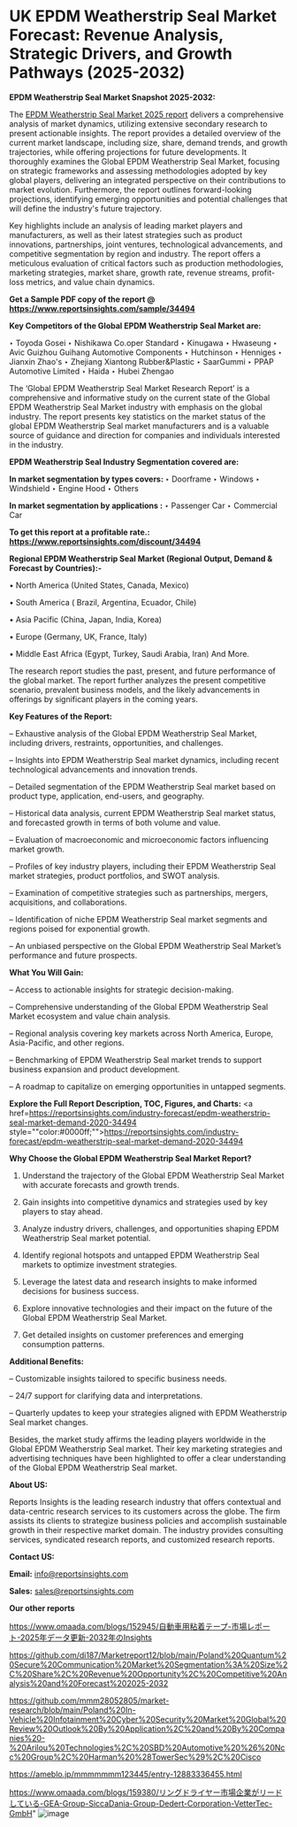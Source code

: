 # UK EPDM Weatherstrip Seal Market Forecast: Revenue Analysis, Strategic Drivers, and Growth Pathways (2025-2032)

<strong>EPDM Weatherstrip Seal Market Snapshot 2025-2032:</strong>

The <a href=https://www.reportsinsights.com/sample/34494>EPDM Weatherstrip Seal Market 2025 report</a> delivers a comprehensive analysis of market dynamics, utilizing extensive secondary research to present actionable insights. The report provides a detailed overview of the current market landscape, including size, share, demand trends, and growth trajectories, while offering projections for future developments. It thoroughly examines the Global EPDM Weatherstrip Seal Market, focusing on strategic frameworks and assessing methodologies adopted by key global players, delivering an integrated perspective on their contributions to market evolution. Furthermore, the report outlines forward-looking projections, identifying emerging opportunities and potential challenges that will define the industry's future trajectory.

Key highlights include an analysis of leading market players and manufacturers, as well as their latest strategies such as product innovations, partnerships, joint ventures, technological advancements, and competitive segmentation by region and industry. The report offers a meticulous evaluation of critical factors such as production methodologies, marketing strategies, market share, growth rate, revenue streams, profit-loss metrics, and value chain dynamics.

<strong>Get a Sample PDF copy of the report @ <a href=https://www.reportsinsights.com/sample/34494 style=color:#0000ff;>https://www.reportsinsights.com/sample/34494</a></strong>

<strong>Key Competitors of the Global EPDM Weatherstrip Seal Market are:</strong>

‣ Toyoda Gosei
‣ Nishikawa Co.oper Standard
‣ Kinugawa
‣ Hwaseung
‣ Avic Guizhou Guihang Automotive Components
‣ Hutchinson
‣ Henniges
‣ Jianxin Zhao's
‣ Zhejiang Xiantong Rubber&Plastic
‣ SaarGummi
‣ PPAP Automotive Limited
‣ Haida
‣ Hubei Zhengao

The ‘Global EPDM Weatherstrip Seal Market Research Report’ is a comprehensive and informative study on the current state of the Global EPDM Weatherstrip Seal Market industry with emphasis on the global industry. The report presents key statistics on the market status of the global EPDM Weatherstrip Seal market manufacturers and is a valuable source of guidance and direction for companies and individuals interested in the industry.

<strong>EPDM Weatherstrip Seal Industry Segmentation covered are:</strong>

<strong>In market segmentation by types covers: </strong> 
‣ Doorframe
‣ Windows
‣ Windshield
‣ Engine Hood
‣ Others

<strong>In market segmentation by applications :</strong> 
‣ Passenger Car
‣ Commercial Car

<strong>To get this report at a profitable rate.: <a href=https://www.reportsinsights.com/discount/34494 style=color:#0000ff;>https://www.reportsinsights.com/discount/34494</a></strong>

<strong>Regional EPDM Weatherstrip Seal Market (Regional Output, Demand &amp; Forecast by Countries):-</strong>

• North America (United States, Canada, Mexico)

• South America ( Brazil, Argentina, Ecuador, Chile)

• Asia Pacific (China, Japan, India, Korea)

• Europe (Germany, UK, France, Italy)

• Middle East Africa (Egypt, Turkey, Saudi Arabia, Iran) And More.

The research report studies the past, present, and future performance of the global market. The report further analyzes the present competitive scenario, prevalent business models, and the likely advancements in offerings by significant players in the coming years.

<strong>Key Features of the Report:</strong>

– Exhaustive analysis of the Global EPDM Weatherstrip Seal Market, including drivers, restraints, opportunities, and challenges.

– Insights into EPDM Weatherstrip Seal market dynamics, including recent technological advancements and innovation trends.

– Detailed segmentation of the EPDM Weatherstrip Seal market based on product type, application, end-users, and geography.

– Historical data analysis, current EPDM Weatherstrip Seal market status, and forecasted growth in terms of both volume and value.

– Evaluation of macroeconomic and microeconomic factors influencing market growth.

– Profiles of key industry players, including their EPDM Weatherstrip Seal market strategies, product portfolios, and SWOT analysis.

– Examination of competitive strategies such as partnerships, mergers, acquisitions, and collaborations.

– Identification of niche EPDM Weatherstrip Seal market segments and regions poised for exponential growth.

– An unbiased perspective on the Global EPDM Weatherstrip Seal Market’s performance and future prospects.

<strong>What You Will Gain:</strong>

– Access to actionable insights for strategic decision-making.

– Comprehensive understanding of the Global EPDM Weatherstrip Seal Market ecosystem and value chain analysis.

– Regional analysis covering key markets across North America, Europe, Asia-Pacific, and other regions.

– Benchmarking of EPDM Weatherstrip Seal market trends to support business expansion and product development.

– A roadmap to capitalize on emerging opportunities in untapped segments.

<strong>Explore the Full Report Description, TOC, Figures, and Charts:</strong>
<a href=https://reportsinsights.com/industry-forecast/epdm-weatherstrip-seal-market-demand-2020-34494 style=""color:#0000ff;"">https://reportsinsights.com/industry-forecast/epdm-weatherstrip-seal-market-demand-2020-34494</a>

<strong>Why Choose the Global EPDM Weatherstrip Seal Market Report?</strong>

1. Understand the trajectory of the Global EPDM Weatherstrip Seal Market with accurate forecasts and growth trends.

2. Gain insights into competitive dynamics and strategies used by key players to stay ahead.

3. Analyze industry drivers, challenges, and opportunities shaping EPDM Weatherstrip Seal market potential.

4. Identify regional hotspots and untapped EPDM Weatherstrip Seal markets to optimize investment strategies.

5. Leverage the latest data and research insights to make informed decisions for business success.

6. Explore innovative technologies and their impact on the future of the Global EPDM Weatherstrip Seal Market.

7. Get detailed insights on customer preferences and emerging consumption patterns.

<strong>Additional Benefits:</strong>

– Customizable insights tailored to specific business needs.

– 24/7 support for clarifying data and interpretations.

– Quarterly updates to keep your strategies aligned with EPDM Weatherstrip Seal market changes.

Besides, the market study affirms the leading players worldwide in the Global EPDM Weatherstrip Seal market. Their key marketing strategies and advertising techniques have been highlighted to offer a clear understanding of the Global EPDM Weatherstrip Seal market.

<strong><strong>About US</strong>:</strong>

Reports Insights is the leading research industry that offers contextual and data-centric research services to its customers across the globe. The firm assists its clients to strategize business policies and accomplish sustainable growth in their respective market domain. The industry provides consulting services, syndicated research reports, and customized research reports.

<strong>Contact US:</strong>

<p class=><b>Email:</b> <a href=mailto:info@reportsinsights.com>info@reportsinsights.com</a></p>
<p class=><b>Sales:</b> <a href=mailto:sales@reportsinsights.com>sales@reportsinsights.com</a></p>

<strong>Our other reports</strong>

<a href=https://www.omaada.com/blogs/152945/自動車用粘着テープ-市場レポート-2025年データ更新-2032年のInsights>https://www.omaada.com/blogs/152945/自動車用粘着テープ-市場レポート-2025年データ更新-2032年のInsights</a>

<a href=https://github.com/di187/Marketreport12/blob/main/Poland%20Quantum%20Secure%20Communication%20Market%20Segmentation%3A%20Size%2C%20Share%2C%20Revenue%20Opportunity%2C%20Competitive%20Analysis%20and%20Forecast%202025-2032>https://github.com/di187/Marketreport12/blob/main/Poland%20Quantum%20Secure%20Communication%20Market%20Segmentation%3A%20Size%2C%20Share%2C%20Revenue%20Opportunity%2C%20Competitive%20Analysis%20and%20Forecast%202025-2032</a>

<a href=https://github.com/mmm28052805/market-research/blob/main/Poland%20In-Vehicle%20Infotainment%20Cyber%20Security%20Market%20Global%20Review%20Outlook%20By%20Application%2C%20and%20By%20Companies%20-%20Arilou%20Technologies%2C%20SBD%20Automotive%20%26%20Ncc%20Group%2C%20Harman%20%28TowerSec%29%2C%20Cisco>https://github.com/mmm28052805/market-research/blob/main/Poland%20In-Vehicle%20Infotainment%20Cyber%20Security%20Market%20Global%20Review%20Outlook%20By%20Application%2C%20and%20By%20Companies%20-%20Arilou%20Technologies%2C%20SBD%20Automotive%20%26%20Ncc%20Group%2C%20Harman%20%28TowerSec%29%2C%20Cisco</a>

<a href=https://ameblo.jp/mmmmmmm123445/entry-12883336455.html>https://ameblo.jp/mmmmmmm123445/entry-12883336455.html</a>

<a href=https://www.omaada.com/blogs/159380/リングドライヤー市場企業がリードしている-GEA-Group-SiccaDania-Group-Dedert-Corporation-VetterTec-GmbH>https://www.omaada.com/blogs/159380/リングドライヤー市場企業がリードしている-GEA-Group-SiccaDania-Group-Dedert-Corporation-VetterTec-GmbH</a>"
![image](https://github.com/user-attachments/assets/6a21ce50-3651-4e41-8f5e-945a4f9f9f24)

